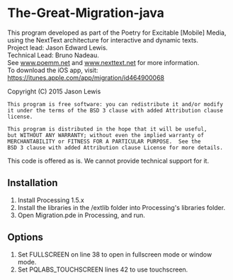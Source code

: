 # The-Great-Migration-java

This program developed as part of the Poetry for Excitable [Mobile] Media, using the NextText architecture for interactive and dynamic texts. <br/>
Project lead: Jason Edward Lewis. <br/>
Technical Lead: Bruno Nadeau.  <br/>
See www.poemm.net and www.nexttext.net for more information. <br/>
To download the iOS app, visit: https://itunes.apple.com/app/migration/id464900068

Copyright (C) 2015  Jason Lewis
  
    This program is free software: you can redistribute it and/or modify
    it under the terms of the BSD 3 clause with added Attribution clause license.

    This program is distributed in the hope that it will be useful,
    but WITHOUT ANY WARRANTY; without even the implied warranty of
    MERCHANTABILITY or FITNESS FOR A PARTICULAR PURPOSE.  See the
    BSD 3 clause with added Attribution clause License for more details.
This code is offered as is. We cannot provide technical support for it.

Installation
---
1. Install Processing 1.5.x
2. Install the libraries in the /extlib folder into Processing's libraries folder.
3. Open Migration.pde in Processing, and run.

Options
---
1. Set FULLSCREEN on line 38 to open in fullscreen mode or window mode.
2. Set PQLABS_TOUCHSCREEN lines 42 to use touchscreen.
